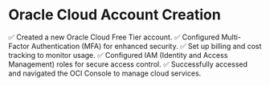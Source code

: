 # Oracle Cloud Account Creation

✅ Created a new Oracle Cloud Free Tier account.
✅ Configured Multi-Factor Authentication (MFA) for enhanced security.
✅ Set up billing and cost tracking to monitor usage.
✅ Configured IAM (Identity and Access Management) roles for secure access control.
✅ Successfully accessed and navigated the OCI Console to manage cloud services.